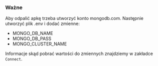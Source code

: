 ### Ważne

Aby odpalić apkę trzeba utworzyć konto mongodb.com. Następnie utworzyć plik .env i dodać zmienne:
- MONGO_DB_NAME
- MONGO_DB_PASS
- MONGO_CLUSTER_NAME

Informacje skąd pobrać wartości do zmiennych znajdziemy w zakładce `Connect`.
